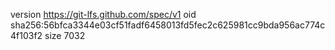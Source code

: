 version https://git-lfs.github.com/spec/v1
oid sha256:56bfca3344e03cf51fadf6458013fd5fec2c625981cc9bda956ac774c4f103f2
size 7032

